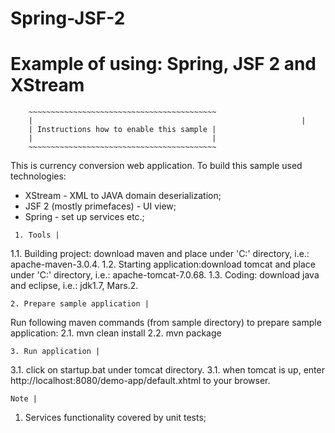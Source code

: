 # Spring-JSF-2
# Example of using: Spring, JSF 2 and XStream

		~~~~~~~~~~~~~~~~~~~~~~~~~~~~~~~~~~~~~~~~~~
		|										                     |
		| Instructions how to enable this sample | 
		|                                        | 
		~~~~~~~~~~~~~~~~~~~~~~~~~~~~~~~~~~~~~~~~~~

This is currency conversion web application. 
To build this sample used technologies: 
- XStream - XML to JAVA domain deserialization;
- JSF 2 (mostly primefaces) - UI view;
- Spring - set up services etc.;


~~~~~~~~~~~
 1. Tools |
~~~~~~~~~~~

1.1. Building project: download maven and place under 'C:\' directory, i.e.: apache-maven-3.0.4.
1.2. Starting application:download tomcat and place under 'C:\' directory, i.e.: apache-tomcat-7.0.68.
1.3. Coding: download java and eclipse, i.e.: jdk1.7, Mars.2.


~~~~~~~~~~~~~~~~~~~~~~~~~~~~~~~
2. Prepare sample application |
~~~~~~~~~~~~~~~~~~~~~~~~~~~~~~~

Run following maven commands (from sample directory) to prepare sample application:
2.1. mvn clean install
2.2. mvn package


~~~~~~~~~~~~~~~~~~~~
3. Run application |
~~~~~~~~~~~~~~~~~~~~

3.1. click on startup.bat under tomcat directory.
3.1. when tomcat is up, enter http://localhost:8080/demo-app/default.xhtml to your browser.


~~~~~~
Note |
~~~~~~
1. Services functionality covered by unit tests;

